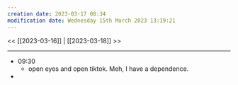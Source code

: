 ```yaml
---
creation date: 2023-03-17 08:34
modification date: Wednesday 15th March 2023 13:19:21
---
```


<< [[2023-03-16]] | [[2023-03-18]] >>

---
- 09:30
	- open eyes and open tiktok. Meh, I have a dependence.
- 